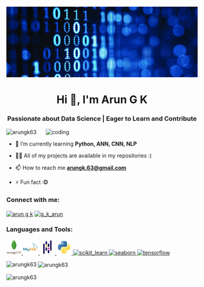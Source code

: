 ![logo](https://github.com/arungk63/arungk63/blob/main/banner.png)
<h1 align="center">Hi 👋, I'm Arun G K</h1>
<h3 align="center">Passionate about Data Science | Eager to Learn and Contribute</h3>

<img align="right" alt="coding" width="400" src = "https://raw.githubusercontent.com/TheDudeThatCode/TheDudeThatCode/master/Assets/Developer.gif">

<p align="left"> <img src="https://komarev.com/ghpvc/?username=arungk63&label=Profile%20views&color=0e75b6&style=flat" alt="arungk63" /> </p>

- 🌱 I’m currently learning **Python, ANN, CNN, NLP**

- 👨‍💻 All of my projects are available in my repositories :)

- 📫 How to reach me **arungk.63@gmail.com**

- ⚡ Fun fact **:D**

<h3 align="left">Connect with me:</h3>
<p align="left">
<a href="https://linkedin.com/in/arun g k" target="blank"><img align="center" src="https://raw.githubusercontent.com/rahuldkjain/github-profile-readme-generator/master/src/images/icons/Social/linked-in-alt.svg" alt="arun g k" height="30" width="40" /></a>
<a href="https://instagram.com/g_k_arun" target="blank"><img align="center" src="https://raw.githubusercontent.com/rahuldkjain/github-profile-readme-generator/master/src/images/icons/Social/instagram.svg" alt="g_k_arun" height="30" width="40" /></a>
</p>

<h3 align="left">Languages and Tools:</h3>
<p align="left"> <a href="https://www.mongodb.com/" target="_blank" rel="noreferrer"> <img src="https://raw.githubusercontent.com/devicons/devicon/master/icons/mongodb/mongodb-original-wordmark.svg" alt="mongodb" width="40" height="40"/> </a> <a href="https://www.mysql.com/" target="_blank" rel="noreferrer"> <img src="https://raw.githubusercontent.com/devicons/devicon/master/icons/mysql/mysql-original-wordmark.svg" alt="mysql" width="40" height="40"/> </a> <a href="https://pandas.pydata.org/" target="_blank" rel="noreferrer"> <img src="https://raw.githubusercontent.com/devicons/devicon/2ae2a900d2f041da66e950e4d48052658d850630/icons/pandas/pandas-original.svg" alt="pandas" width="40" height="40"/> </a> <a href="https://www.python.org" target="_blank" rel="noreferrer"> <img src="https://raw.githubusercontent.com/devicons/devicon/master/icons/python/python-original.svg" alt="python" width="40" height="40"/> </a> <a href="https://scikit-learn.org/" target="_blank" rel="noreferrer"> <img src="https://upload.wikimedia.org/wikipedia/commons/0/05/Scikit_learn_logo_small.svg" alt="scikit_learn" width="40" height="40"/> </a> <a href="https://seaborn.pydata.org/" target="_blank" rel="noreferrer"> <img src="https://seaborn.pydata.org/_images/logo-mark-lightbg.svg" alt="seaborn" width="40" height="40"/> </a> <a href="https://www.tensorflow.org" target="_blank" rel="noreferrer"> <img src="https://www.vectorlogo.zone/logos/tensorflow/tensorflow-icon.svg" alt="tensorflow" width="40" height="40"/> </a> </p>

<p><img align="left" src="https://github-readme-stats.vercel.app/api/top-langs?username=arungk63&show_icons=true&locale=en&layout=compact" alt="arungk63" /></p>

<p>&nbsp;<img align="center" src="https://github-readme-stats.vercel.app/api?username=arungk63&show_icons=true&locale=en" alt="arungk63" /></p>

<p><img align="center" src="https://github-readme-streak-stats.herokuapp.com/?user=arungk63&" alt="arungk63" /></p>
